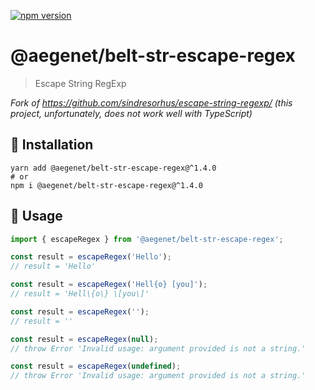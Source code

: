 [![npm version](https://img.shields.io/npm/v/@aegenet/belt-str-escape-regex.svg)](https://www.npmjs.com/package/@aegenet/belt-str-escape-regex)
<br>

# @aegenet/belt-str-escape-regex

> Escape String RegExp

*Fork of https://github.com/sindresorhus/escape-string-regexp/ (this project, unfortunately, does not work well with TypeScript)*

## 💾 Installation

```shell
yarn add @aegenet/belt-str-escape-regex@^1.4.0
# or
npm i @aegenet/belt-str-escape-regex@^1.4.0
```

## 📝 Usage


```typescript
import { escapeRegex } from '@aegenet/belt-str-escape-regex';

const result = escapeRegex('Hello');
// result = 'Hello'
```

```typescript
const result = escapeRegex('Hell{o} [you]');
// result = 'Hell\{o\} \[you\]'
```

```typescript
const result = escapeRegex('');
// result = ''
```

```typescript
const result = escapeRegex(null);
// throw Error 'Invalid usage: argument provided is not a string.'
```

```typescript
const result = escapeRegex(undefined);
// throw Error 'Invalid usage: argument provided is not a string.'
```
